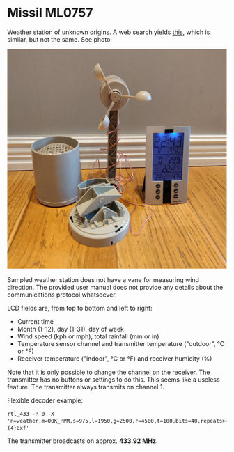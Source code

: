 # Missil ML0757

Weather station of unknown origins. A web search yields
[this](https://www.hktdc.com/suppliers-products/Digital-Weather-Station-Clock/en/1X00K7TM/258331/),
which is similar, but not the same. See photo:

![photo](photo.jpg)

Sampled weather station does not have a vane for measuring wind direction. The
provided user manual does not provide any details about the communications
protocol whatsoever.

LCD fields are, from top to bottom and left to right:

- Current time
- Month (1-12), day (1-31), day of week
- Wind speed (kph or mph), total rainfall (mm or in)
- Temperature sensor channel and transmitter temperature ("outdoor", °C or °F)
- Receiver temperature ("indoor", °C or °F) and receiver humidity (%)

Note that it is only possible to change the channel on the receiver. The
transmitter has no buttons or settings to do this. This seems like a useless
feature. The transmitter always transmits on channel 1.

Flexible decoder example:

    rtl_433 -R 0 -X 'n=weather,m=OOK_PPM,s=975,l=1950,g=2500,r=4500,t=100,bits=40,repeats>=7,match={4}0xf'

The transmitter broadcasts on approx. **433.92 MHz**.
